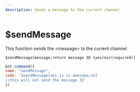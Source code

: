 ```yaml
---
description: Sends a message to the current channel
---
```


# $sendMessage

This function sends the \<message> to the current channel

```
$sendMessage[message;return message ID (yes/no)(required)]
```

```javascript
bot.command({
name: "sendMessage",
code: `$sendMessage[aoi.js is awesome;no]
//this will not send the message ID`
})
```
